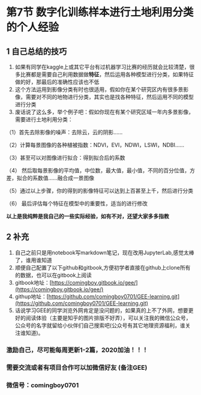 # 第7节 数字化训练样本进行土地利用分类的个人经验

## 1 自己总结的技巧

1. 如果有同学在kaggle上或其它平台有过机器学习比赛的经历就会比较清楚，很多比赛都是需要自己利用数据做**特征**，然后运用各种模型进行分类，如果特征做的好，那最后的准确性应该也不低
2. 这个方法运用到影像分类有时也很适用，假如你在某个研究区内有很多景影像，需要对不同的地物进行分类，其实也是找各种特征，然后运用不同的模型进行分类
3. 废话说了这么多，举个例子吧：假如你现在有某个研究区域一年内多景影像，需要进行土地利用分类：

（1）首先去除影像的噪声：去除云，云的阴影……

（2）计算每景图像的各种植被指数：NDVI，EVI，NDWI，LSWI，NDBI……

（3）甚至可以对图像进行拟合：得到拟合后的系数

（4） 然后取每景影像的平均值，中位数，最大值，最小值，不同的百分位值，方差，拟合的系数值……融合成一景图像

（5）通过以上步骤，你的得到的影像特征可以达到上百甚至上千，然后进行分类

（6） 最后评估每个特征在模型中的重要性，适当的进行修改

**以上是我纯粹是我自己的一些实际经验，如有不对，还望大家多多指教**

## 2 补充

1. 自己之前只是用notebook写markdown笔记，现在改用JupyterLab,感觉太棒了，谁用谁知道
2. 顺便自己配置了以下github和gitbook,方便初学者直接在github上clone所有的数据，也可以在gitbook上阅读
3. gitbook地址：[https://comingboy.gitbook.io/gee/](https://comingboy.gitbook.io/gee/)
4. githup地址：[https://github.com/comingboy0701/GEE-learning.git](https://github.com/comingboy0701/GEE-learning.git)
5. 话说学习GEE的同学浏览外网肯定是没问题的，如果真的上不了外网，想要更好的阅读体验（主要是知乎的图片排版不好弄），可以关注我的微信公众号，公众号的名字就留给小伙伴们自己搜索吧\(公众号有其它地理资源福利，谁关注谁知道\)。

### 激励自己，尽可能每周更新1-2篇，2020加油！！！

### 需要交流或者有项目合作可以加微信好友 \(备注GEE\)

### 微信号：comingboy0701

